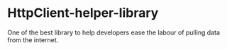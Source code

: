 # HttpClient-helper-library
One of the best library to help developers ease the labour of pulling data from the internet.
